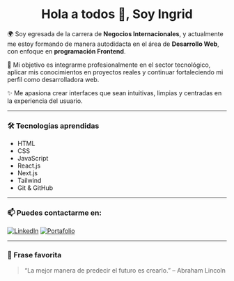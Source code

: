 <h1 align="center">Hola a todos 👋, Soy Ingrid</h1>

🌍 Soy egresada de la carrera de **Negocios Internacionales**, y actualmente me estoy formando de manera autodidacta en el área de **Desarrollo Web**, con enfoque en **programación Frontend**.

🎯 Mi objetivo es integrarme profesionalmente en el sector tecnológico, aplicar mis conocimientos en proyectos reales y continuar fortaleciendo mi perfil como desarrolladora web.

✨ Me apasiona crear interfaces que sean intuitivas, limpias y centradas en la experiencia del usuario.

---

### 🛠️ Tecnologías aprendidas
- HTML
- CSS
- JavaScript
- React.js
- Next.js
- Tailwind
- Git & GitHub

---

### 📫 Puedes contactarme en:
[![LinkedIn](https://img.shields.io/badge/LinkedIn-0077B5?style=flat-square&logo=linkedin&logoColor=white)](https://www.linkedin.com/in/ingrid-calzada-villajuan-a1b312274/)
[![Portafolio](https://img.shields.io/badge/Portafolio-000000?style=flat-square&logo=vercel&logoColor=white)](https://portafolio-ingrid.vercel.app)

---


### 💬 Frase favorita
> “La mejor manera de predecir el futuro es crearlo.” – Abraham Lincoln
